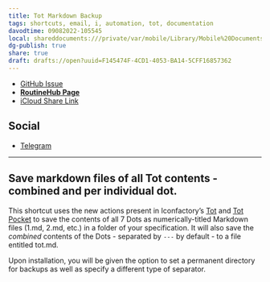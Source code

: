 ```yaml
---
title: Tot Markdown Backup
tags: shortcuts, email, i, automation, tot, documentation
davodtime: 09082022-105545
local: shareddocuments:///private/var/mobile/Library/Mobile%20Documents/iCloud~md~obsidian/Documents/OBSHIDDIAN/drafts/F145474F-4CD1-4053-BA14-5CFF16857362.md
dg-publish: true
share: true
draft: drafts://open?uuid=F145474F-4CD1-4053-BA14-5CFF16857362
---
```


- [GitHub Issue](https://github.com/extratone/i/issues/168)
- [**RoutineHub Page**](https://routinehub.co/shortcut/11458)
- [iCloud Share Link](https://www.icloud.com/shortcuts/debc52d2d0334700a4ed84ee21e92359)

## Social

- [Telegram](https://t.me/extratone/10863)

---

## Save markdown files of all Tot contents - combined and per individual dot.

This shortcut uses the new actions present in Iconfactory’s [Tot](https://apps.apple.com/us/app/tot/id1491071483) and [Tot Pocket](https://apps.apple.com/us/app/tot-pocket/id1498235191) to save the contents of all 7 Dots as numerically-titled Markdown files (1.md, 2.md, etc.) in a folder of your specification. It will also save the *combined* contents of the Dots - separated by `---` by default - to a file entitled tot.md. 

Upon installation, you will be given the option to set a permanent directory for backups as well as specify a different type of separator.